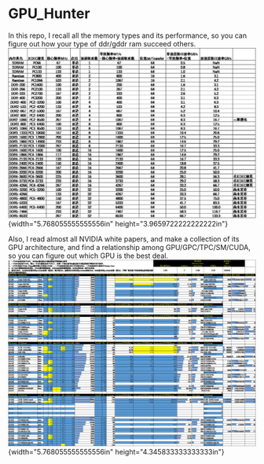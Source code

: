 # GPU_Hunter

In this repo, I recall all the memory types and its performance, so you can figure out how your type of ddr/gddr ram succeed others.
![](media/image4.png){width="5.768055555555556in" height="3.9659722222222222in"}

Also, I read almost all NVIDIA white papers, and make a collection of its GPU architecture, and find a relationship among GPU/GPC/TPC/SM/CUDA, so you can figure out which GPU is the best deal.
![](media/image7.png){width="5.768055555555556in" height="4.345833333333333in"}
